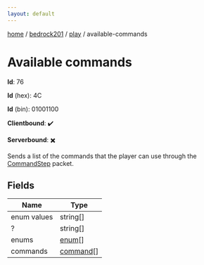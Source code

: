 ```yaml
---
layout: default
---
```


[home](/)  /  [bedrock201](/protocol/bedrock201)  /  [play](/protocol/bedrock201/play)  /  available-commands

# Available commands

**Id**: 76

**Id** (hex): 4C

**Id** (bin): 01001100

**Clientbound**: ✔️

**Serverbound**: ✖️

Sends a list of the commands that the player can use through the [CommandStep](#play_command-step) packet.

## Fields

Name | Type
---|---
enum values | string[]
? | string[]
enums | [enum](/protocol/bedrock201/types/enum)[]
commands | [command](/protocol/bedrock201/types/command)[]
